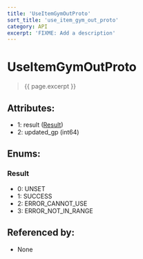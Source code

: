 ```yaml
---
title: 'UseItemGymOutProto'
sort_title: 'use_item_gym_out_proto'
category: API
excerpt: 'FIXME: Add a description'
---
```


[comment]: <> (THIS PART IS GENERATED - AKA DON'T EDIT THIS PART MANUALLY)

# UseItemGymOutProto

> {{ page.excerpt }}

## Attributes:

- 1: result ([Result](#result))
- 2: updated_gp (int64)

## Enums:

### Result
- 0: UNSET
- 1: SUCCESS
- 2: ERROR_CANNOT_USE
- 3: ERROR_NOT_IN_RANGE

## Referenced by:

- None

[comment]: <> (YOU CAN EDIT AFTER THIS)
